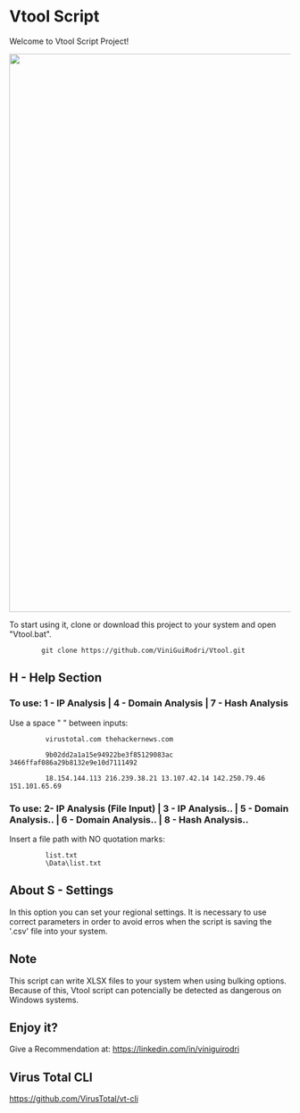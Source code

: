 # Vtool Script
Welcome to Vtool Script Project!

<img src="/Images/Vtool%20Script.PNG" width="1000">

To start using it, clone or download this project to your system and open "Vtool.bat".

            git clone https://github.com/ViniGuiRodri/Vtool.git

## H - Help Section


### To use:  1 - IP Analysis | 4 - Domain Analysis | 7 - Hash Analysis

Use a space " " between inputs:
             
             virustotal.com thehackernews.com
             
             9b02dd2a1a15e94922be3f85129083ac 3466ffaf086a29b8132e9e10d7111492
             
             18.154.144.113 216.239.38.21 13.107.42.14 142.250.79.46 151.101.65.69


  ### To use:  2- IP Analysis (File Input) | 3 - IP Analysis.. | 5 - Domain Analysis.. | 6 - Domain Analysis.. | 8 - Hash Analysis..
         
  Insert a file path with NO quotation marks:
             
             list.txt
             \Data\list.txt 
 

 ## About  S - Settings

 In this option you can set your regional settings. It is necessary to use correct parameters in order to avoid erros when the script is saving the '.csv' file into your system.
 

 ## Note
 This script can write XLSX files to your system when using bulking options. Because of this, Vtool script can potencially be detected as dangerous on Windows systems.
 

 ## Enjoy it?
 Give a Recommendation at: https://linkedin.com/in/viniguirodri


 ## Virus Total CLI
 https://github.com/VirusTotal/vt-cli
